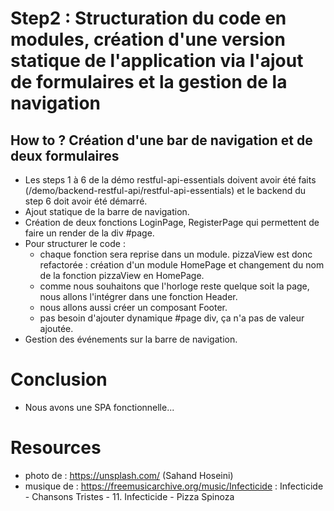 # Step2 : Structuration du code en modules, création d'une version statique de l'application via l'ajout de formulaires et la gestion de la navigation
## How to ? Création d'une bar de navigation et de deux formulaires
- Les steps 1 à 6 de la démo restful-api-essentials doivent avoir été faits (/demo/backend-restful-api/restful-api-essentials) et le backend du step 6 doit avoir été démarré.
- Ajout statique de la barre de navigation.
- Création de deux fonctions LoginPage, RegisterPage qui permettent de faire un render de la div #page. 
- Pour structurer le code :
    - chaque fonction sera reprise dans un module. pizzaView est donc refactorée : création d'un module HomePage et changement du nom de la fonction pizzaView en HomePage.
    - comme nous souhaitons que l'horloge reste quelque soit la page, nous allons l'intégrer dans une fonction Header.
    - nous allons aussi créer un composant Footer.
    - pas besoin d'ajouter dynamique #page div, ça n'a pas de valeur ajoutée.
- Gestion des événements sur la barre de navigation.  
# Conclusion
- Nous avons une SPA fonctionnelle...

# Resources
- photo de : https://unsplash.com/ (Sahand Hoseini)
- musique de : https://freemusicarchive.org/music/Infecticide : Infecticide - Chansons Tristes - 11. Infecticide - Pizza Spinoza